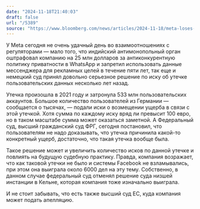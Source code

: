 ```yaml
---
date: "2024-11-18T21:40:03"
draft: false
url: "/5389"
source: "https://www.bloomberg.com/news/articles/2024-11-18/meta-loses-german-court-fight-over-global-data-leak-in-2021?srnd=phx-technology"
---
```


У Meta сегодня не очень удачный день во взаимоотношениях с регуляторами — мало того, что индийский антимонопольный орган оштрафовал компанию на 25 млн долларов за антиконкурентную политику приватности в WhatsApp и запретил использовать данные мессенджера для рекламных целей в течение пяти лет, так еще и немецкий суд принял довольно серьезное решение по иску об утечке пользовательских данных несколько лет назад.

Утечка произошла в 2021 году и затронула 533 млн пользовательских аккаунтов. Большое количество пользователей из Германии — сообщается о тысячах, — подали иски о возмещении ущерба в связи с этой утечкой. Хотя сумма по каждому иску вряд ли превысит 100 евро, но в таком масштабе сумма может оказаться заметной. А Федеральный суд, высший гражданский суд ФРГ, сегодня постановил, что пользователям не надо доказывать, что утечка причинила какой-то конкретный ущерб, достаточно, что такая утечка вообще была.

Такое решение может и увеличить количество исков по данной утечке и повлиять на будущую судебную практику. Правда, компания возражает, что как таковой утечки не было и системы Facebook не взламывались, при этом она выиграла около 6000 дел на эту тему. Собственно, в данном случае федеральный суд отменял решение суда низшей инстанции в Кельне, которая компания тоже изначально выиграла.

И не стоит забывать, что есть также высший суд ЕС, куда компания может подать апелляцию.
